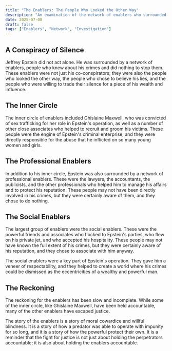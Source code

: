 ```yaml
---
title: "The Enablers: The People Who Looked the Other Way"
description: "An examination of the network of enablers who surrounded Jeffrey Epstein, and the role they played in allowing his crimes to continue for so long."
date: 2025-07-08
draft: false
tags: ["Enablers", "Network", "Investigation"]
---
```


## A Conspiracy of Silence

Jeffrey Epstein did not act alone. He was surrounded by a network of enablers, people who knew about his crimes and did nothing to stop them. These enablers were not just his co-conspirators; they were also the people who looked the other way, the people who chose to believe his lies, and the people who were willing to trade their silence for a piece of his wealth and influence.

## The Inner Circle

The inner circle of enablers included Ghislaine Maxwell, who was convicted of sex trafficking for her role in Epstein's operation, as well as a number of other close associates who helped to recruit and groom his victims. These people were the engine of Epstein's criminal enterprise, and they were directly responsible for the abuse that he inflicted on so many young women and girls.

## The Professional Enablers

In addition to his inner circle, Epstein was also surrounded by a network of professional enablers. These were the lawyers, the accountants, the publicists, and the other professionals who helped him to manage his affairs and to protect his reputation. These people may not have been directly involved in his crimes, but they were certainly aware of them, and they chose to do nothing.

## The Social Enablers

The largest group of enablers were the social enablers. These were the powerful friends and associates who flocked to Epstein's parties, who flew on his private jet, and who accepted his hospitality. These people may not have known the full extent of his crimes, but they were certainly aware of his reputation, and they chose to associate with him anyway.

The social enablers were a key part of Epstein's operation. They gave him a veneer of respectability, and they helped to create a world where his crimes could be dismissed as the eccentricities of a wealthy and powerful man.

## The Reckoning

The reckoning for the enablers has been slow and incomplete. While some of the inner circle, like Ghislaine Maxwell, have been held accountable, many of the other enablers have escaped justice.

The story of the enablers is a story of moral cowardice and willful blindness. It is a story of how a predator was able to operate with impunity for so long, and it is a story of how the powerful protect their own. It is a reminder that the fight for justice is not just about holding the perpetrators accountable; it is also about holding the enablers accountable.
